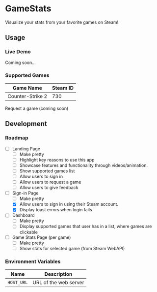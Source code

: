 # GameStats

Visualize your stats from your favorite games on Steam!

## Usage
### Live Demo
Coming soon...

### Supported Games
| Game Name        | Steam ID |
| ---------------- | -------- |
| Counter-Strike 2 | 730      |

Request a game (coming soon)

## Development
### Roadmap
- [ ] Landing Page
    - [ ] Make pretty
    - [ ] Highlight key reasons to use this app
    - [ ] Showcase features and functionality through videos/animation.
    - [ ] Show supported games list
    - [ ] Allow users to sign in
    - [ ] Allow users to request a game
    - [ ] Allow users to give feedback

- [ ] Sign-in Page
    - [ ] Make pretty
    - [x] Allow users to sign in using their Steam account.
    - [x] Display toast errors when login fails.

- [ ] Dashboard
    - [ ] Make pretty
    - [ ] Display supported games that user has in a list, where games are clickable

- [ ] Game Stats Page (per game)
    - [ ] Make pretty
    - [ ] Show stats for selected game (from Steam WebAPI)

### Environment Variables
| Name       | Description           |
| ---------- | --------------------- |
| `HOST_URL` | URL of the web server |